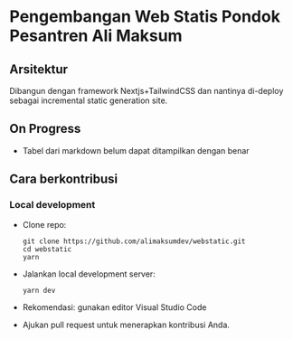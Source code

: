 # Pengembangan Web Statis Pondok Pesantren Ali Maksum

## Arsitektur

Dibangun dengan framework Nextjs+TailwindCSS dan nantinya di-deploy sebagai incremental static generation site.

## On Progress
- Tabel dari markdown belum dapat ditampilkan dengan benar

## Cara berkontribusi

### Local development

- Clone repo: 
  ```
  git clone https://github.com/alimaksumdev/webstatic.git
  cd webstatic
  yarn 
- Jalankan local development server:

  ```
  yarn dev
  ```

- Rekomendasi: gunakan editor Visual Studio Code
- Ajukan pull request untuk menerapkan kontribusi Anda.
